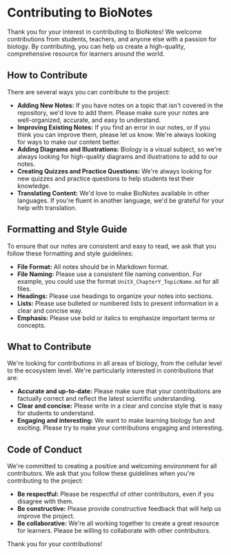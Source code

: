 # Contributing to BioNotes

Thank you for your interest in contributing to BioNotes! We welcome contributions from students, teachers, and anyone else with a passion for biology. By contributing, you can help us create a high-quality, comprehensive resource for learners around the world.

## How to Contribute

There are several ways you can contribute to the project:

*   **Adding New Notes:** If you have notes on a topic that isn't covered in the repository, we'd love to add them. Please make sure your notes are well-organized, accurate, and easy to understand.
*   **Improving Existing Notes:** If you find an error in our notes, or if you think you can improve them, please let us know. We're always looking for ways to make our content better.
*   **Adding Diagrams and Illustrations:** Biology is a visual subject, so we're always looking for high-quality diagrams and illustrations to add to our notes.
*   **Creating Quizzes and Practice Questions:** We're always looking for new quizzes and practice questions to help students test their knowledge.
*   **Translating Content:** We'd love to make BioNotes available in other languages. If you're fluent in another language, we'd be grateful for your help with translation.

## Formatting and Style Guide

To ensure that our notes are consistent and easy to read, we ask that you follow these formatting and style guidelines:

*   **File Format:** All notes should be in Markdown format.
*   **File Naming:** Please use a consistent file naming convention. For example, you could use the format `UnitX_ChapterY_TopicName.md` for all files.
*   **Headings:** Please use headings to organize your notes into sections.
*   **Lists:** Please use bulleted or numbered lists to present information in a clear and concise way.
*   **Emphasis:** Please use bold or italics to emphasize important terms or concepts.

## What to Contribute

We're looking for contributions in all areas of biology, from the cellular level to the ecosystem level. We're particularly interested in contributions that are:

*   **Accurate and up-to-date:** Please make sure that your contributions are factually correct and reflect the latest scientific understanding.
*   **Clear and concise:** Please write in a clear and concise style that is easy for students to understand.
*   **Engaging and interesting:** We want to make learning biology fun and exciting. Please try to make your contributions engaging and interesting.

## Code of Conduct

We're committed to creating a positive and welcoming environment for all contributors. We ask that you follow these guidelines when you're contributing to the project:

*   **Be respectful:** Please be respectful of other contributors, even if you disagree with them.
*   **Be constructive:** Please provide constructive feedback that will help us improve the project.
*   **Be collaborative:** We're all working together to create a great resource for learners. Please be willing to collaborate with other contributors.

Thank you for your contributions!